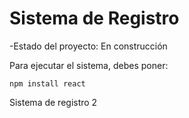 <h1>Sistema de Registro</h1>

-Estado del proyecto: En construcción

Para ejecutar el sistema, debes poner: 

```npm install react```

Sistema de registro 2
